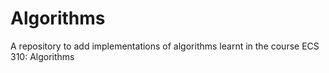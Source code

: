 # Algorithms
A repository to add implementations of algorithms learnt in the course ECS 310: Algorithms 
